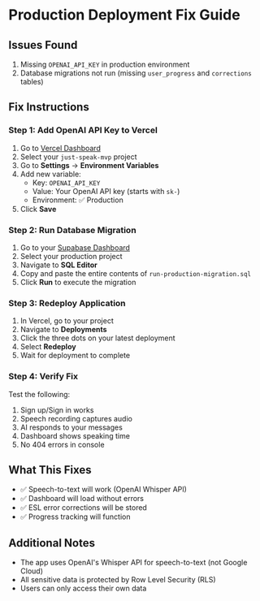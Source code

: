# Production Deployment Fix Guide

## Issues Found
1. Missing `OPENAI_API_KEY` in production environment
2. Database migrations not run (missing `user_progress` and `corrections` tables)

## Fix Instructions

### Step 1: Add OpenAI API Key to Vercel

1. Go to [Vercel Dashboard](https://vercel.com/dashboard)
2. Select your `just-speak-mvp` project
3. Go to **Settings** → **Environment Variables**
4. Add new variable:
   - Key: `OPENAI_API_KEY`
   - Value: Your OpenAI API key (starts with `sk-`)
   - Environment: ✅ Production
5. Click **Save**

### Step 2: Run Database Migration

1. Go to your [Supabase Dashboard](https://app.supabase.com)
2. Select your production project
3. Navigate to **SQL Editor**
4. Copy and paste the entire contents of `run-production-migration.sql`
5. Click **Run** to execute the migration

### Step 3: Redeploy Application

1. In Vercel, go to your project
2. Navigate to **Deployments**
3. Click the three dots on your latest deployment
4. Select **Redeploy**
5. Wait for deployment to complete

### Step 4: Verify Fix

Test the following:
1. Sign up/Sign in works
2. Speech recording captures audio
3. AI responds to your messages
4. Dashboard shows speaking time
5. No 404 errors in console

## What This Fixes

- ✅ Speech-to-text will work (OpenAI Whisper API)
- ✅ Dashboard will load without errors
- ✅ ESL error corrections will be stored
- ✅ Progress tracking will function

## Additional Notes

- The app uses OpenAI's Whisper API for speech-to-text (not Google Cloud)
- All sensitive data is protected by Row Level Security (RLS)
- Users can only access their own data